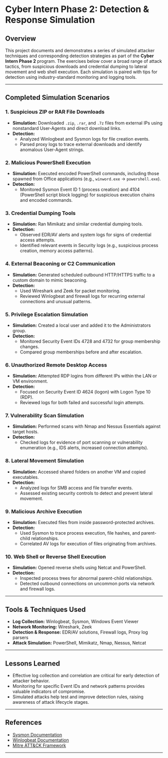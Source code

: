 # Cyber Intern Phase 2: Detection & Response Simulation

## Overview

This project documents and demonstrates a series of simulated attacker techniques and corresponding detection strategies as part of the **Cyber Intern Phase 2** program. The exercises below cover a broad range of attack tactics, from suspicious downloads and credential dumping to lateral movement and web shell execution. Each simulation is paired with tips for detection using industry-standard monitoring and logging tools.

---

## Completed Simulation Scenarios

### 1. Suspicious ZIP or RAR File Downloads
- **Simulation:** Downloaded `.zip`, `.rar`, and `.7z` files from external IPs using nonstandard User-Agents and direct download links.
- **Detection:** 
  - Analyzed Winlogbeat and Sysmon logs for file creation events.
  - Parsed proxy logs to trace external downloads and identify anomalous User-Agent strings.

### 2. Malicious PowerShell Execution
- **Simulation:** Executed encoded PowerShell commands, including those spawned from Office applications (e.g., `winword.exe` → `powershell.exe`).
- **Detection:**
  - Monitored Sysmon Event ID 1 (process creation) and 4104 (PowerShell script block logging) for suspicious execution chains and encoded commands.

### 3. Credential Dumping Tools
- **Simulation:** Ran Mimikatz and similar credential dumping tools.
- **Detection:**
  - Observed EDR/AV alerts and system logs for signs of credential access attempts.
  - Identified relevant events in Security logs (e.g., suspicious process creation, memory access patterns).

### 4. External Beaconing or C2 Communication
- **Simulation:** Generated scheduled outbound HTTP/HTTPS traffic to a custom domain to mimic beaconing.
- **Detection:**
  - Used Wireshark and Zeek for packet monitoring.
  - Reviewed Winlogbeat and firewall logs for recurring external connections and unusual patterns.

### 5. Privilege Escalation Simulation
- **Simulation:** Created a local user and added it to the Administrators group.
- **Detection:**
  - Monitored Security Event IDs 4728 and 4732 for group membership changes.
  - Compared group memberships before and after escalation.

### 6. Unauthorized Remote Desktop Access
- **Simulation:** Attempted RDP logins from different IPs within the LAN or VM environment.
- **Detection:**
  - Focused on Security Event ID 4624 (logon) with Logon Type 10 (RDP).
  - Reviewed logs for both failed and successful login attempts.

### 7. Vulnerability Scan Simulation
- **Simulation:** Performed scans with Nmap and Nessus Essentials against target hosts.
- **Detection:**
  - Checked logs for evidence of port scanning or vulnerability enumeration (e.g., IDS alerts, increased connection attempts).

### 8. Lateral Movement Simulation
- **Simulation:** Accessed shared folders on another VM and copied executables.
- **Detection:**
  - Analyzed logs for SMB access and file transfer events.
  - Assessed existing security controls to detect and prevent lateral movement.

### 9. Malicious Archive Execution
- **Simulation:** Executed files from inside password-protected archives.
- **Detection:**
  - Used Sysmon to trace process execution, file hashes, and parent-child relationships.
  - Correlated AV logs for execution of files originating from archives.

### 10. Web Shell or Reverse Shell Execution
- **Simulation:** Opened reverse shells using Netcat and PowerShell.
- **Detection:**
  - Inspected process trees for abnormal parent-child relationships.
  - Detected outbound connections on uncommon ports via network and firewall logs.

---

## Tools & Techniques Used

- **Log Collection:** Winlogbeat, Sysmon, Windows Event Viewer
- **Network Monitoring:** Wireshark, Zeek
- **Detection & Response:** EDR/AV solutions, Firewall logs, Proxy log parsers
- **Attack Simulation:** PowerShell, Mimikatz, Nmap, Nessus, Netcat

---

## Lessons Learned

- Effective log collection and correlation are critical for early detection of attacker behavior.
- Monitoring for specific Event IDs and network patterns provides valuable indicators of compromise.
- Simulated attacks help test and improve detection rules, raising awareness of attack lifecycle stages.

---

## References

- [Sysmon Documentation](https://docs.microsoft.com/en-us/sysinternals/downloads/sysmon)
- [Winlogbeat Documentation](https://www.elastic.co/guide/en/beats/winlogbeat/current/index.html)
- [Mitre ATT&CK Framework](https://attack.mitre.org/)

---
